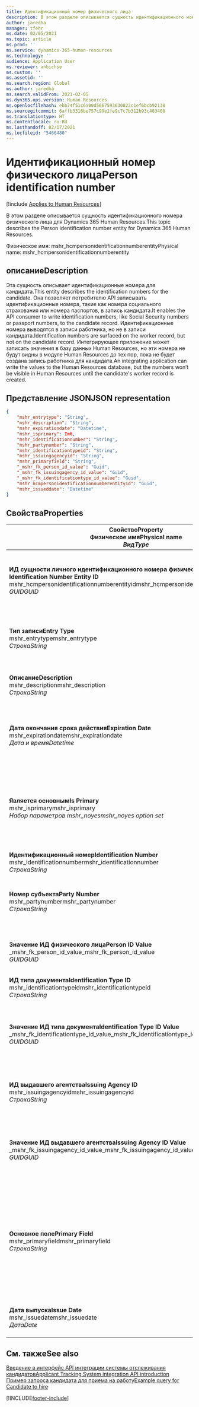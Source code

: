 ```yaml
---
title: Идентификационный номер физического лица
description: В этом разделе описывается сущность идентификационного номера физического лица для Dynamics 365 Human Resources.
author: jaredha
manager: tfehr
ms.date: 02/05/2021
ms.topic: article
ms.prod: ''
ms.service: dynamics-365-human-resources
ms.technology: ''
audience: Application User
ms.reviewer: anbichse
ms.custom: ''
ms.assetid: ''
ms.search.region: Global
ms.author: jaredha
ms.search.validFrom: 2021-02-05
ms.dyn365.ops.version: Human Resources
ms.openlocfilehash: ebb74f51c6a00d5667593630822c1ef6bcb92138
ms.sourcegitcommit: 6affb3316be757c99e1fe9c7c7b312b93c483408
ms.translationtype: HT
ms.contentlocale: ru-RU
ms.lasthandoff: 02/17/2021
ms.locfileid: "5466480"
---
```

# <a name="person-identification-number"></a><span data-ttu-id="4444f-103">Идентификационный номер физического лица</span><span class="sxs-lookup"><span data-stu-id="4444f-103">Person identification number</span></span>

[!include [Applies to Human Resources](../includes/applies-to-hr.md)]

<span data-ttu-id="4444f-104">В этом разделе описывается сущность идентификационного номера физического лица для Dynamics 365 Human Resources.</span><span class="sxs-lookup"><span data-stu-id="4444f-104">This topic describes the Person identification number entity for Dynamics 365 Human Resources.</span></span>

<span data-ttu-id="4444f-105">Физическое имя: mshr_hcmpersonidentificationnumberentity</span><span class="sxs-lookup"><span data-stu-id="4444f-105">Physical name: mshr_hcmpersonidentificationnumberentity</span></span>

## <a name="description"></a><span data-ttu-id="4444f-106">описание</span><span class="sxs-lookup"><span data-stu-id="4444f-106">Description</span></span>

<span data-ttu-id="4444f-107">Эта сущность описывает идентификационные номера для кандидата.</span><span class="sxs-lookup"><span data-stu-id="4444f-107">This entity describes the identification numbers for the candidate.</span></span> <span data-ttu-id="4444f-108">Она позволяет потребителю API записывать идентификационные номера, такие как номера социального страхования или номера паспортов, в запись кандидата.</span><span class="sxs-lookup"><span data-stu-id="4444f-108">It enables the API consumer to write identification numbers, like Social Security numbers or passport numbers, to the candidate record.</span></span> <span data-ttu-id="4444f-109">Идентификационные номера выводятся в записи работника, но не в записи кандидата.</span><span class="sxs-lookup"><span data-stu-id="4444f-109">Identification numbers are surfaced on the worker record, but not on the candidate record.</span></span> <span data-ttu-id="4444f-110">Интегрирующее приложение может записать значения в базу данных Human Resources, но эти номера не будут видны в модуле Human Resources до тех пор, пока не будет создана запись работника для кандидата.</span><span class="sxs-lookup"><span data-stu-id="4444f-110">An integrating application can write the values to the Human Resources database, but the numbers won’t be visible in Human Resources until the candidate's worker record is created.</span></span>

## <a name="json-representation"></a><span data-ttu-id="4444f-111">Представление JSON</span><span class="sxs-lookup"><span data-stu-id="4444f-111">JSON representation</span></span>

```json
{
    "mshr_entrytype": "String",
    "mshr_description": "String",
    "mshr_expirationdate": "Datetime",
    "mshr_isprimary": Int,
    "mshr_identificationnumber": "String",
    "mshr_partynumber": "String",
    "mshr_identificationtypeid": "String",
    "mshr_issuingagencyid": "String",
    "mshr_primaryfield": "String",
    "_mshr_fk_person_id_value": "Guid",
    "_mshr_fk_issuingagency_id_value": "Guid",
    "_mshr_fk_identificationtype_id_value": "Guid",
    "mshr_hcmpersonidentificationnumberentityid": "Guid",
    "mshr_issueddate": "Datetime"
}
```

## <a name="properties"></a><span data-ttu-id="4444f-112">Свойства</span><span class="sxs-lookup"><span data-stu-id="4444f-112">Properties</span></span>

| <span data-ttu-id="4444f-113">Свойство</span><span class="sxs-lookup"><span data-stu-id="4444f-113">Property</span></span><br><span data-ttu-id="4444f-114">**Физическое имя**</span><span class="sxs-lookup"><span data-stu-id="4444f-114">**Physical name**</span></span><br><span data-ttu-id="4444f-115">**_Вид_**</span><span class="sxs-lookup"><span data-stu-id="4444f-115">**_Type_**</span></span> | <span data-ttu-id="4444f-116">Использование</span><span class="sxs-lookup"><span data-stu-id="4444f-116">Use</span></span> | <span data-ttu-id="4444f-117">описание</span><span class="sxs-lookup"><span data-stu-id="4444f-117">Description</span></span> |
| --- | --- | --- |
| <span data-ttu-id="4444f-118">**ИД сущности личного идентификационного номера физического лица**</span><span class="sxs-lookup"><span data-stu-id="4444f-118">**Person Identification Number Entity ID**</span></span><br><span data-ttu-id="4444f-119">mshr_hcmpersonidentificationnumberentityid</span><span class="sxs-lookup"><span data-stu-id="4444f-119">mshr_hcmpersonidentificationnumberentityid</span></span><br><span data-ttu-id="4444f-120">*GUID*</span><span class="sxs-lookup"><span data-stu-id="4444f-120">*GUID*</span></span> | <span data-ttu-id="4444f-121">Только для чтения</span><span class="sxs-lookup"><span data-stu-id="4444f-121">Read-only</span></span><br><span data-ttu-id="4444f-122">Требуется</span><span class="sxs-lookup"><span data-stu-id="4444f-122">Required</span></span><br><span data-ttu-id="4444f-123">Создано системой</span><span class="sxs-lookup"><span data-stu-id="4444f-123">System-generated</span></span> | <span data-ttu-id="4444f-124">Уникальный первичный идентификатор записи идентификационного номера физического лица.</span><span class="sxs-lookup"><span data-stu-id="4444f-124">Unique primary identifier for the person identification number record.</span></span> |
| <span data-ttu-id="4444f-125">**Тип записи**</span><span class="sxs-lookup"><span data-stu-id="4444f-125">**Entry Type**</span></span><br><span data-ttu-id="4444f-126">mshr_entrytype</span><span class="sxs-lookup"><span data-stu-id="4444f-126">mshr_entrytype</span></span><br><span data-ttu-id="4444f-127">*Строка*</span><span class="sxs-lookup"><span data-stu-id="4444f-127">*String*</span></span> | <span data-ttu-id="4444f-128">Чтение-запись</span><span class="sxs-lookup"><span data-stu-id="4444f-128">Read-write</span></span><br><span data-ttu-id="4444f-129">Необязательный</span><span class="sxs-lookup"><span data-stu-id="4444f-129">Optional</span></span> | <span data-ttu-id="4444f-130">Свободное значение для ссылки на тип записи для идентификационного номера.</span><span class="sxs-lookup"><span data-stu-id="4444f-130">Free value to reference the type of entry for the identification number.</span></span> |
| <span data-ttu-id="4444f-131">**Описание**</span><span class="sxs-lookup"><span data-stu-id="4444f-131">**Description**</span></span><br><span data-ttu-id="4444f-132">mshr_description</span><span class="sxs-lookup"><span data-stu-id="4444f-132">mshr_description</span></span><br><span data-ttu-id="4444f-133">*Строка*</span><span class="sxs-lookup"><span data-stu-id="4444f-133">*String*</span></span> | <span data-ttu-id="4444f-134">Чтение-запись</span><span class="sxs-lookup"><span data-stu-id="4444f-134">Read-write</span></span><br><span data-ttu-id="4444f-135">Необязательный</span><span class="sxs-lookup"><span data-stu-id="4444f-135">Optional</span></span> | <span data-ttu-id="4444f-136">Описание идентификационного номера.</span><span class="sxs-lookup"><span data-stu-id="4444f-136">The description of the identification number.</span></span> |
| <span data-ttu-id="4444f-137">**Дата окончания срока действия**</span><span class="sxs-lookup"><span data-stu-id="4444f-137">**Expiration Date**</span></span><br><span data-ttu-id="4444f-138">mshr_expirationdate</span><span class="sxs-lookup"><span data-stu-id="4444f-138">mshr_expirationdate</span></span><br><span data-ttu-id="4444f-139">*Дата и время*</span><span class="sxs-lookup"><span data-stu-id="4444f-139">*Datetime*</span></span> | <span data-ttu-id="4444f-140">Чтение-запись</span><span class="sxs-lookup"><span data-stu-id="4444f-140">Read-write</span></span><br><span data-ttu-id="4444f-141">Необязательный</span><span class="sxs-lookup"><span data-stu-id="4444f-141">Optional</span></span> | <span data-ttu-id="4444f-142">Дата истечения срока действия идентификационного номера или связанного документа.</span><span class="sxs-lookup"><span data-stu-id="4444f-142">The date on which the identification number or associated document expires.</span></span> |
| <span data-ttu-id="4444f-143">**Является основным**</span><span class="sxs-lookup"><span data-stu-id="4444f-143">**Is Primary**</span></span><br><span data-ttu-id="4444f-144">mshr_isprimary</span><span class="sxs-lookup"><span data-stu-id="4444f-144">mshr_isprimary</span></span><br><span data-ttu-id="4444f-145">*Набор параметров mshr_noyes*</span><span class="sxs-lookup"><span data-stu-id="4444f-145">*mshr_noyes option set*</span></span> | <span data-ttu-id="4444f-146">Чтение-запись</span><span class="sxs-lookup"><span data-stu-id="4444f-146">Read-write</span></span><br><span data-ttu-id="4444f-147">Необязательный</span><span class="sxs-lookup"><span data-stu-id="4444f-147">Optional</span></span> | <span data-ttu-id="4444f-148">Определяет, является ли идентификационный номер основной записью для физического лица с данным типом идентификатора.</span><span class="sxs-lookup"><span data-stu-id="4444f-148">Defines whether the identification number is the primary record for the person for this identification type.</span></span> |
| <span data-ttu-id="4444f-149">**Идентификационный номер**</span><span class="sxs-lookup"><span data-stu-id="4444f-149">**Identification Number**</span></span><br><span data-ttu-id="4444f-150">mshr_identificationnumber</span><span class="sxs-lookup"><span data-stu-id="4444f-150">mshr_identificationnumber</span></span><br><span data-ttu-id="4444f-151">*Строка*</span><span class="sxs-lookup"><span data-stu-id="4444f-151">*String*</span></span> | <span data-ttu-id="4444f-152">Чтение-запись</span><span class="sxs-lookup"><span data-stu-id="4444f-152">Read-write</span></span><br><span data-ttu-id="4444f-153">Требуется</span><span class="sxs-lookup"><span data-stu-id="4444f-153">Required</span></span> | <span data-ttu-id="4444f-154">Идентификационный номер.</span><span class="sxs-lookup"><span data-stu-id="4444f-154">The identification number.</span></span> |
| <span data-ttu-id="4444f-155">**Номер субъекта**</span><span class="sxs-lookup"><span data-stu-id="4444f-155">**Party Number**</span></span><br><span data-ttu-id="4444f-156">mshr_partynumber</span><span class="sxs-lookup"><span data-stu-id="4444f-156">mshr_partynumber</span></span><br><span data-ttu-id="4444f-157">*Строка*</span><span class="sxs-lookup"><span data-stu-id="4444f-157">*String*</span></span> | <span data-ttu-id="4444f-158">Чтение-запись</span><span class="sxs-lookup"><span data-stu-id="4444f-158">Read-write</span></span><br><span data-ttu-id="4444f-159">Требуется</span><span class="sxs-lookup"><span data-stu-id="4444f-159">Required</span></span> | <span data-ttu-id="4444f-160">Идентификатор субъекта (физического лица), которому принадлежит идентификационный номер.</span><span class="sxs-lookup"><span data-stu-id="4444f-160">The identifier of the party (person) owning the identification number.</span></span> |
| <span data-ttu-id="4444f-161">**Значение ИД физического лица**</span><span class="sxs-lookup"><span data-stu-id="4444f-161">**Person ID Value**</span></span><br><span data-ttu-id="4444f-162">_mshr_fk_person_id_value</span><span class="sxs-lookup"><span data-stu-id="4444f-162">_mshr_fk_person_id_value</span></span><br><span data-ttu-id="4444f-163">*GUID*</span><span class="sxs-lookup"><span data-stu-id="4444f-163">*GUID*</span></span> | <span data-ttu-id="4444f-164">Только для чтения</span><span class="sxs-lookup"><span data-stu-id="4444f-164">Read-only</span></span><br><span data-ttu-id="4444f-165">Требуется</span><span class="sxs-lookup"><span data-stu-id="4444f-165">Required</span></span><br><span data-ttu-id="4444f-166">Внешний ключ: mshr_dirpersonentityid сущности mshr_dirpersonentity</span><span class="sxs-lookup"><span data-stu-id="4444f-166">Foreign key: mshr_dirpersonentityid of mshr_dirpersonentity entity</span></span> | <span data-ttu-id="4444f-167">Уникальный идентификатор субъекта (физического лица).</span><span class="sxs-lookup"><span data-stu-id="4444f-167">The unique identifier of the party (person).</span></span> |
| <span data-ttu-id="4444f-168">**ИД типа документа**</span><span class="sxs-lookup"><span data-stu-id="4444f-168">**Identification Type ID**</span></span><br><span data-ttu-id="4444f-169">mshr_identificationtypeid</span><span class="sxs-lookup"><span data-stu-id="4444f-169">mshr_identificationtypeid</span></span><br><span data-ttu-id="4444f-170">*Строка*</span><span class="sxs-lookup"><span data-stu-id="4444f-170">*String*</span></span> | <span data-ttu-id="4444f-171">Чтение-запись</span><span class="sxs-lookup"><span data-stu-id="4444f-171">Read-write</span></span><br><span data-ttu-id="4444f-172">Требуется</span><span class="sxs-lookup"><span data-stu-id="4444f-172">Required</span></span> | <span data-ttu-id="4444f-173">Тип идентификационного номера.</span><span class="sxs-lookup"><span data-stu-id="4444f-173">The type of identification number.</span></span> |
| <span data-ttu-id="4444f-174">**Значение ИД типа документа**</span><span class="sxs-lookup"><span data-stu-id="4444f-174">**Identification Type ID Value**</span></span><br><span data-ttu-id="4444f-175">_mshr_fk_identificationtype_id_value</span><span class="sxs-lookup"><span data-stu-id="4444f-175">_mshr_fk_identificationtype_id_value</span></span><br><span data-ttu-id="4444f-176">*GUID*</span><span class="sxs-lookup"><span data-stu-id="4444f-176">*GUID*</span></span> | <span data-ttu-id="4444f-177">Только для чтения</span><span class="sxs-lookup"><span data-stu-id="4444f-177">Read-only</span></span><br><span data-ttu-id="4444f-178">Требуется</span><span class="sxs-lookup"><span data-stu-id="4444f-178">Required</span></span><br><span data-ttu-id="4444f-179">Внешний ключ: mshr_hcmidentificationtypeentityid сущности mshr_hcmidentificationtypeentity</span><span class="sxs-lookup"><span data-stu-id="4444f-179">Foreign key: mshr_hcmidentificationtypeentityid of mshr_hcmidentificationtypeentity entity</span></span> | <span data-ttu-id="4444f-180">Созданный системой уникальный идентификатор типа идентификатора.</span><span class="sxs-lookup"><span data-stu-id="4444f-180">System-generated unique identifier of the identification type.</span></span> |
| <span data-ttu-id="4444f-181">**ИД выдавшего агентства**</span><span class="sxs-lookup"><span data-stu-id="4444f-181">**Issuing Agency ID**</span></span><br><span data-ttu-id="4444f-182">mshr_issuingagencyid</span><span class="sxs-lookup"><span data-stu-id="4444f-182">mshr_issuingagencyid</span></span><br><span data-ttu-id="4444f-183">*Строка*</span><span class="sxs-lookup"><span data-stu-id="4444f-183">*String*</span></span> | <span data-ttu-id="4444f-184">Чтение-запись</span><span class="sxs-lookup"><span data-stu-id="4444f-184">Read-write</span></span><br><span data-ttu-id="4444f-185">Необязательный</span><span class="sxs-lookup"><span data-stu-id="4444f-185">Optional</span></span> | <span data-ttu-id="4444f-186">Агентство или организация, выдавшая идентификационный номер.</span><span class="sxs-lookup"><span data-stu-id="4444f-186">The agency or organization issuing the identification number.</span></span> |
| <span data-ttu-id="4444f-187">**Значение ИД выдавшего агентства**</span><span class="sxs-lookup"><span data-stu-id="4444f-187">**Issuing Agency ID Value**</span></span><br><span data-ttu-id="4444f-188">_mshr_fk_issuingagency_id_value</span><span class="sxs-lookup"><span data-stu-id="4444f-188">_mshr_fk_issuingagency_id_value</span></span><br><span data-ttu-id="4444f-189">*GUID*</span><span class="sxs-lookup"><span data-stu-id="4444f-189">*GUID*</span></span> | <span data-ttu-id="4444f-190">Только для чтения</span><span class="sxs-lookup"><span data-stu-id="4444f-190">Read-only</span></span><br><span data-ttu-id="4444f-191">Необязательный</span><span class="sxs-lookup"><span data-stu-id="4444f-191">Optional</span></span><br><span data-ttu-id="4444f-192">Внешний ключ: mshr_hcmissuingagencyentityid сущности mshr_hcmissuingagencyentity</span><span class="sxs-lookup"><span data-stu-id="4444f-192">Foreign key: mshr_hcmissuingagencyentityid of mshr_hcmissuingagencyentity entity</span></span> | <span data-ttu-id="4444f-193">Созданный системой уникальный идентификатор агенства, выдавшено идентификационный номер.</span><span class="sxs-lookup"><span data-stu-id="4444f-193">System-generated unique identifier of the agency issuing the identification number.</span></span> |
| <span data-ttu-id="4444f-194">**Основное поле**</span><span class="sxs-lookup"><span data-stu-id="4444f-194">**Primary Field**</span></span><br><span data-ttu-id="4444f-195">mshr_primaryfield</span><span class="sxs-lookup"><span data-stu-id="4444f-195">mshr_primaryfield</span></span><br><span data-ttu-id="4444f-196">*Строка*</span><span class="sxs-lookup"><span data-stu-id="4444f-196">*String*</span></span> | <span data-ttu-id="4444f-197">Только для чтения</span><span class="sxs-lookup"><span data-stu-id="4444f-197">Read-only</span></span><br><span data-ttu-id="4444f-198">Требуется</span><span class="sxs-lookup"><span data-stu-id="4444f-198">Required</span></span> | <span data-ttu-id="4444f-199">Поле для, использования в качестве идентификатора записи сущности.</span><span class="sxs-lookup"><span data-stu-id="4444f-199">Field to be used as an identifier of the entity record.</span></span> <span data-ttu-id="4444f-200">Комбинация номера субъекта, ИД типа идентификации и идентификационного номера.</span><span class="sxs-lookup"><span data-stu-id="4444f-200">Combination of party number, identification type ID, and identification number.</span></span> |
| <span data-ttu-id="4444f-201">**Дата выпуска**</span><span class="sxs-lookup"><span data-stu-id="4444f-201">**Issue Date**</span></span><br><span data-ttu-id="4444f-202">mshr_issuedate</span><span class="sxs-lookup"><span data-stu-id="4444f-202">mshr_issuedate</span></span><br><span data-ttu-id="4444f-203">*Дата*</span><span class="sxs-lookup"><span data-stu-id="4444f-203">*Date*</span></span> | <span data-ttu-id="4444f-204">Чтение-запись</span><span class="sxs-lookup"><span data-stu-id="4444f-204">Read-write</span></span><br><span data-ttu-id="4444f-205">Необязательный</span><span class="sxs-lookup"><span data-stu-id="4444f-205">Optional</span></span> | <span data-ttu-id="4444f-206">Дата выпуска идентификационного номера.</span><span class="sxs-lookup"><span data-stu-id="4444f-206">The date the identification number was issued.</span></span> |

## <a name="see-also"></a><span data-ttu-id="4444f-207">См. также</span><span class="sxs-lookup"><span data-stu-id="4444f-207">See also</span></span>

[<span data-ttu-id="4444f-208">Введение в интерфейс API интеграции системы отслеживания кандидатов</span><span class="sxs-lookup"><span data-stu-id="4444f-208">Applicant Tracking System integration API introduction</span></span>](hr-admin-integration-ats-api-introduction.md)<br>
[<span data-ttu-id="4444f-209">Пример запроса кандидата для приема на работу</span><span class="sxs-lookup"><span data-stu-id="4444f-209">Example query for Candidate to hire</span></span>](hr-admin-integration-ats-api-candidate-to-hire-example-query.md)



[!INCLUDE[footer-include](../includes/footer-banner.md)]